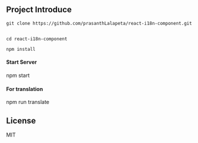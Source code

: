 ## Project Introduce

```
git clone https://github.com/prasanthLalapeta/react-i18n-component.git  

cd react-i18n-component

npm install
```

#### Start Server

npm start

#### For translation

npm run translate


## License

MIT
